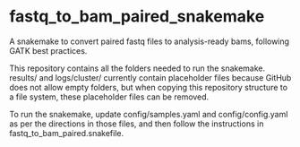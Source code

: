 # fastq_to_bam_paired_snakemake
A snakemake to convert paired fastq files to analysis-ready bams, following GATK best practices.

This repository contains all the folders needed to run the snakemake.  results/ and logs/cluster/ currently contain placeholder files because GitHub does not allow empty folders, but when copying this repository structure to a file system, these placeholder files can be removed.

To run the snakemake, update config/samples.yaml and config/config.yaml as per the directions in those files, and then follow the instructions in fastq_to_bam_paired.snakefile.
